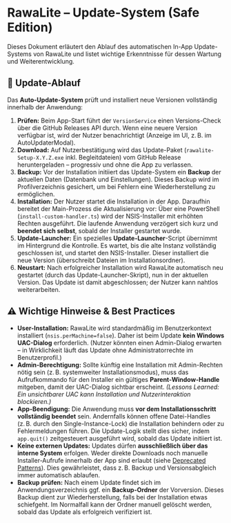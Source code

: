 # RawaLite – Update-System (Safe Edition)  

Dieses Dokument erläutert den Ablauf des automatischen In-App Update-Systems von RawaLite und listet wichtige Erkenntnisse für dessen Wartung und Weiterentwicklung.

## 🔄 Update-Ablauf  
Das **Auto-Update-System** prüft und installiert neue Versionen vollständig innerhalb der Anwendung:  

1. **Prüfen:** Beim App-Start führt der `VersionService` einen Versions-Check über die GitHub Releases API durch. Wenn eine neuere Version verfügbar ist, wird der Nutzer benachrichtigt (Anzeige im UI, z. B. im AutoUpdaterModal).  
2. **Download:** Auf Nutzerbestätigung wird das Update-Paket (`rawalite-Setup-X.Y.Z.exe` inkl. Begleitdateien) vom GitHub Release heruntergeladen – progressiv und ohne die App zu verlassen.  
3. **Backup:** Vor der Installation initiiert das Update-System ein **Backup** der aktuellen Daten (Datenbank und Einstellungen). Dieses Backup wird im Profilverzeichnis gesichert, um bei Fehlern eine Wiederherstellung zu ermöglichen.  
4. **Installation:** Der Nutzer startet die Installation in der App. Daraufhin bereitet der Main-Prozess die Aktualisierung vor: Über eine PowerShell (`install-custom-handler.ts`) wird der NSIS-Installer mit erhöhten Rechten ausgeführt. Die laufende Anwendung verzögert sich kurz und **beendet sich selbst**, sobald der Installer gestartet wurde.  
5. **Update-Launcher:** Ein spezielles **Update-Launcher**-Script übernimmt im Hintergrund die Kontrolle. Es wartet, bis die alte Instanz vollständig geschlossen ist, und startet den NSIS-Installer. Dieser installiert die neue Version (überschreibt Dateien im Installationsordner).  
6. **Neustart:** Nach erfolgreicher Installation wird RawaLite automatisch neu gestartet (durch das Update-Launcher-Skript), nun in der aktuellen Version. Das Update ist damit abgeschlossen; der Nutzer kann nahtlos weiterarbeiten.

## ⚠️ Wichtige Hinweise & Best Practices  
- **User-Installation:** RawaLite wird standardmäßig im Benutzerkontext installiert (`nsis.perMachine=false`). Daher ist beim Update **kein Windows UAC-Dialog** erforderlich. (Nutzer könnten einen Admin-Dialog erwarten – in Wirklichkeit läuft das Update ohne Administratorrechte im Benutzerprofil.)  
- **Admin-Berechtigung:** Sollte künftig eine Installation mit Admin-Rechten nötig sein (z. B. systemweiter Installationsmodus), muss das Aufrufkommando für den Installer ein gültiges **Parent-Window-Handle** mitgeben, damit der UAC-Dialog sichtbar erscheint. *(Lessons Learned: Ein unsichtbarer UAC kann Installation und Nutzerinteraktion blockieren.)*  
- **App-Beendigung:** Die Anwendung muss **vor dem Installationsschritt vollständig beendet** sein. Andernfalls können offene Datei-Handles (z. B. durch den Single-Instance-Lock) die Installation behindern oder zu Fehlermeldungen führen. Die Update-Logik stellt dies sicher, indem `app.quit()` zeitgesteuert ausgeführt wird, sobald das Update initiiert ist.  
- **Keine externen Updates:** Updates dürfen **ausschließlich über das interne System** erfolgen. Weder direkte Downloads noch manuelle Installer-Aufrufe innerhalb der App sind erlaubt (siehe [Deprecated Patterns](90-deprecated-patterns.md#update-system-verbote)). Dies gewährleistet, dass z. B. Backup und Versionsabgleich immer automatisch ablaufen.  
- **Backup prüfen:** Nach einem Update findet sich im Anwendungsverzeichnis ggf. ein **Backup-Ordner** der Vorversion. Dieses Backup dient zur Wiederherstellung, falls bei der Installation etwas schiefgeht. Im Normalfall kann der Ordner manuell gelöscht werden, sobald das Update als erfolgreich verifiziert ist.
